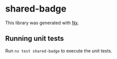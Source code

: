 # shared-badge

This library was generated with [Nx](https://nx.dev).

## Running unit tests

Run `nx test shared-badge` to execute the unit tests.
